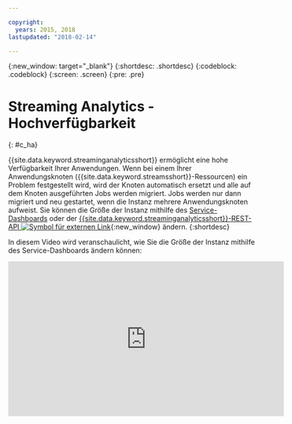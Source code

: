 ```yaml
---

copyright:
  years: 2015, 2018
lastupdated: "2018-02-14"

---
```


<!-- Attribute definitions -->
{:new_window: target="_blank"}
{:shortdesc: .shortdesc}
{:codeblock: .codeblock}
{:screen: .screen}
{:pre: .pre}

# Streaming Analytics - Hochverfügbarkeit
{: #c_ha}

{{site.data.keyword.streaminganalyticsshort}} ermöglicht eine hohe Verfügbarkeit Ihrer Anwendungen. Wenn bei einem Ihrer Anwendungsknoten ({{site.data.keyword.streamsshort}}-Ressourcen) ein Problem festgestellt wird, wird der Knoten automatisch ersetzt und alle auf dem Knoten ausgeführten Jobs werden migriert. Jobs werden nur dann migriert und neu gestartet, wenn die Instanz mehrere Anwendungsknoten aufweist. Sie können die Größe der Instanz mithilfe des [Service-Dashboards](/docs/services/StreamingAnalytics/r_service_dashboard.html) oder der [{{site.data.keyword.streaminganalyticsshort}}-REST-API ![Symbol für externen Link](../../icons/launch-glyph.svg "Symbol für externen Link")](https://console.ng.bluemix.net/apidocs/220){:new_window} ändern.
{:shortdesc}

In diesem Video wird veranschaulicht, wie Sie die Größe der Instanz mithilfe des Service-Dashboards ändern können:

<iframe width="560" height="315" src="https://www.youtube.com/embed/zbZ9am9UhPw?rel=0" frameborder="0" allowfullscreen>Größe der Instanz ändern</iframe>
